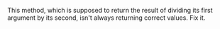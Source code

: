 This method, which is supposed to return the result of dividing its first argument by its second, isn't always returning correct values. Fix it.